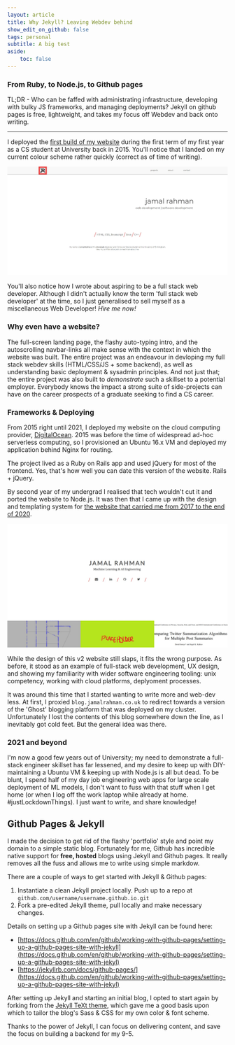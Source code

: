 ```yaml
---
layout: article
title: Why Jekyll? Leaving Webdev behind
show_edit_on_github: false
tags: personal 
subtitle: A big test
aside:
    toc: false
---
```

### From Ruby, to Node.js, to Github pages

TL;DR - Who can be faffed with administrating infrastructure, developing with bulky JS frameworks, and managing deployments? Jekyll on github pages is free, lightweight, and takes my focus off Webdev and back onto writing.

---

I deployed the [first build of my website](https://jamalrahman.co.uk/website-v1/) during the first term of my first year as a CS student at University back in 2015. You'll notice that I landed on my current colour scheme rather quickly (correct as of time of writing).

![](/assets/images/2021-01-25-website-journey/v1.jpg)

You'll also notice how I wrote about aspiring to be a full stack web developer. Although I didn't actually know the term 'full stack web developer' at the time, so I just generalised to sell myself as a miscellaneous Web Developer! *Hire me now!*

### Why even have a website?

The full-screen landing page, the flashy auto-typing intro, and the autoscrolling navbar-links all make sense with the context in which the website was built. The entire project was an endeavour in devloping my full stack webdev skills (HTML/CSS/JS + some backend), as well as understanding basic deployment & sysadmin principles. And not just that; the entire project was also built to *demonstrate* such a skillset to a potential employer. Everybody knows the impact a strong suite of side-projects can have on the career prospects of a graduate seeking to find a CS career.

### Frameworks & Deploying

From 2015 right until 2021, I deployed my website on the cloud computing provider, [DigitalOcean](https://www.Digitalocean.com). 2015 was before the time of widespread ad-hoc serverless computing, so I provisioned an Ubuntu 16.x VM and deployed my application behind Nginx for routing.

The project lived as a Ruby on Rails app and used jQuery for most of the frontend. Yes, that's how well you can date this version of the website. Rails + jQuery.

By second year of my undergrad I realised that tech wouldn't cut it and ported the website to Node.js. It was then that I came up with the design and templating system for [the website that carried me from 2017 to the end of 2020](https://jr-nodejs.herokuapp.com/).

![](/assets/images/2021-01-25-website-journey/v2.jpg)


While the design of this v2 website still slaps, it fits the wrong purpose. As before, it stood as an example of full-stack web development, UX design, and showing my familiarity with wider software engineering tooling: unix competency, working with cloud platforms, deplyoment processes.

It was around this time that I started wanting to write more and web-dev less. At first, I proxied `blog.jamalrahman.co.uk` to redirect towards a version of the 'Ghost' blogging platform that was deployed on my cluster. Unfortunately I lost the contents of this blog somewhere down the line, as I inevitably got cold feet. But the general idea was there.

### 2021 and beyond

I'm now a good few years out of University; my need to demonstrate a full-stack engineer skillset has far lessened, and my desire to keep up with DIY-maintaining a Ubuntu VM & keeping up with Node.js is all but dead. To be blunt, I spend half of my day job engineering web apps for large scale deployment of ML models, I don't want to fuss with that stuff when I get home (or when I log off the work laptop while already at home. #justLockdownThings). I just want to write, and share knowledge!

## Github Pages & Jekyll

I made the decision to get rid of the flashy 'portfolio' style and point my domain to a simple static blog. Fortunately for me, Github has incredible native support for **free, hosted** blogs using Jekyll and Github pages. It really removes all the fuss and allows me to write using simple markdow.

There are a couple of ways to get started with Jekyll & Github pages:
1. Instantiate a clean Jekyll project locally. Push up to a repo at `github.com/username/username.github.io.git`
2. Fork a pre-edited Jekyll theme, pull locally and make necessary changes.

Details on setting up a Github pages site with Jekyll can be found here:
* [https://docs.github.com/en/github/working-with-github-pages/setting-up-a-github-pages-site-with-jekyll](https://docs.github.com/en/github/working-with-github-pages/setting-up-a-github-pages-site-with-jekyl)
* [https://jekyllrb.com/docs/github-pages/](https://docs.github.com/en/github/working-with-github-pages/setting-up-a-github-pages-site-with-jekyl)

After setting up Jekyll and starting an initial blog, I opted to start again by forking from the [Jekyll TeXt theme](https://github.com/kitian616/jekyll-TeXt-theme), which gave me a good basis upon which to tailor the blog's Sass & CSS for my own color & font scheme.

Thanks to the power of Jekyll, I can focus on delivering content, and save the focus on building a backend for my 9-5.